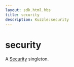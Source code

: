 ```yaml
---
layout: sdk.html.hbs
title: security
description: Kuzzle:security
---
```


# security

A [Security](/sdk-reference/android/3/security) singleton.

